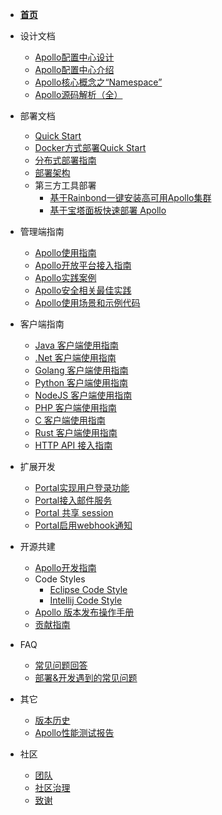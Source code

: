 - [**首页**](zh/README.md)

- 设计文档
  - [Apollo配置中心设计](zh/design/apollo-design.md)
  - [Apollo配置中心介绍](zh/design/apollo-introduction.md)
  - [Apollo核心概念之“Namespace”](zh/design/apollo-core-concept-namespace.md)
  - [Apollo源码解析（全）](http://www.iocoder.cn/categories/Apollo/)

- 部署文档
  - [Quick Start](zh/deployment/quick-start.md)
  - [Docker方式部署Quick Start](zh/deployment/quick-start-docker.md)
  - [分布式部署指南](zh/deployment/distributed-deployment-guide.md)
  - [部署架构](zh/deployment/deployment-architecture.md)
  - 第三方工具部署
    - [基于Rainbond一键安装高可用Apollo集群](zh/deployment/third-party-tool-rainbond.md)
    - [基于宝塔面板快速部署 Apollo](zh/deployment/third-party-tool-btpanel.md)

- 管理端指南
  - [Apollo使用指南](zh/portal/apollo-user-guide.md)
  - [Apollo开放平台接入指南](zh/portal/apollo-open-api-platform.md)
  - [Apollo实践案例](zh/portal/apollo-user-practices.md)
  - [Apollo安全相关最佳实践](zh/portal/apollo-user-guide?id=_71-%e5%ae%89%e5%85%a8%e7%9b%b8%e5%85%b3)
  - [Apollo使用场景和示例代码](https://github.com/ctripcorp/apollo-use-cases)

- 客户端指南
  - [Java 客户端使用指南](zh/client/java-sdk-user-guide.md)
  - [.Net 客户端使用指南](zh/client/dotnet-sdk-user-guide.md)
  - [Golang 客户端使用指南](zh/client/golang-sdks-user-guide.md)
  - [Python 客户端使用指南](zh/client/python-sdks-user-guide.md)
  - [NodeJS 客户端使用指南](zh/client/nodejs-sdks-user-guide.md)
  - [PHP 客户端使用指南](zh/client/php-sdks-user-guide.md)
  - [C 客户端使用指南](zh/client/c-sdks-user-guide.md)
  - [Rust 客户端使用指南](zh/client/rust-sdks-user-guide.md)
  - [HTTP API 接入指南](zh/client/other-language-client-user-guide.md)

- 扩展开发
  - [Portal实现用户登录功能](zh/extension/portal-how-to-implement-user-login-function.md)
  - [Portal接入邮件服务](zh/extension/portal-how-to-enable-email-service.md)
  - [Portal 共享 session](zh/extension/portal-how-to-enable-session-store.md)
  - [Portal启用webhook通知](zh/extension/portal-how-to-enable-webhook-notification.md)

- 开源共建
  - [Apollo开发指南](zh/contribution/apollo-development-guide.md)
  - Code Styles
    - [Eclipse Code Style](https://github.com/apolloconfig/apollo/blob/master/apollo-buildtools/style/eclipse-java-google-style.xml)
    - [Intellij Code Style](https://github.com/apolloconfig/apollo/blob/master/apollo-buildtools/style/intellij-java-google-style.xml)
  - [Apollo 版本发布操作手册](zh/contribution/apollo-release-guide.md)
  - [贡献指南](zh/contributing.md)

- FAQ
  - [常见问题回答](zh/faq/faq.md)
  - [部署&开发遇到的常见问题](zh/faq/common-issues-in-deployment-and-development-phase.md)

- 其它
   - [版本历史](https://github.com/apolloconfig/apollo/releases)
   - [Apollo性能测试报告](zh/misc/apollo-benchmark.md)

- 社区
  - [团队](zh/community/team.md)
  - [社区治理](zh/governance.md)
  - [致谢](zh/community/thank-you.md)
